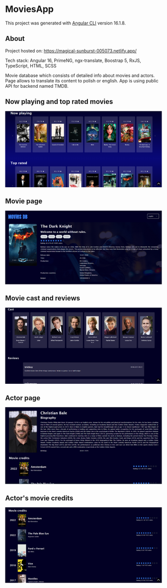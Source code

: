 # MoviesApp

This project was generated with [Angular CLI](https://github.com/angular/angular-cli) version 16.1.8.

## About

Project hosted on: https://magical-sunburst-005073.netlify.app/

Tech stack: Angular 16, PrimeNG, ngx-translate, Boostrap 5, RxJS, TypeScript, HTML, SCSS

Movie database which consists of detailed info about movies and
actors. Page allows to translate its content to polish or english.
App is using public API for backend named TMDB.

## Now playing and top rated movies

![Screen1](docs/screenshots/moviesapp2.png)

## Movie page

![Screen1](docs/screenshots/moviesapp3.png)

## Movie cast and reviews

![Screen1](docs/screenshots/moviesapp4.png)

## Actor page

![Screen1](docs/screenshots/moviesapp5.png)

## Actor's movie credits

![Screen1](docs/screenshots/moviesapp6.png)
